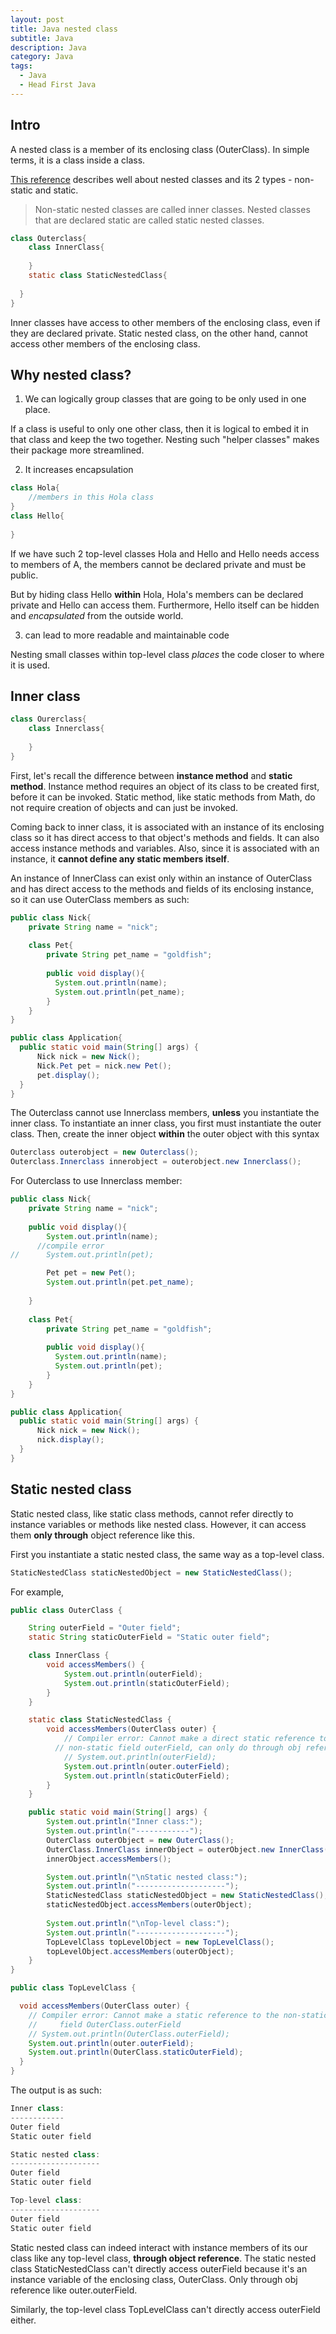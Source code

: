 ```yaml
---
layout: post
title: Java nested class
subtitle: Java 
description: Java
category: Java
tags:
  - Java
  - Head First Java
---
```

## Intro
A nested class is a member of its enclosing class (OuterClass).
In simple terms, it is a class inside a class.

[This reference](https://docs.oracle.com/javase/tutorial/java/javaOO/nested.html)
describes well about nested classes and its 2 types - non-static and
static.

>  Non-static nested classes are called inner classes. Nested classes that are declared static are called static nested classes.

```java
class Outerclass{
    class InnerClass{
        
    }
    static class StaticNestedClass{
        
  }
}
```
Inner classes have access to other members of the enclosing class,
even if they are declared private. Static nested class, on the other
hand, cannot access other members of the enclosing class.

## Why nested class?
1) We can logically group classes that are going to be only used in
one place.

If a class is useful to only one other class, then it is logical to embed it in that class and keep the two together. Nesting such "helper classes" makes their package more streamlined.

2) It increases encapsulation

```java
class Hola{
    //members in this Hola class
}
class Hello{
    
}
```

If we have such 2 top-level classes Hola and Hello and Hello needs
access to members of A, the members cannot be declared private
and must be public.

But by hiding class Hello **within** Hola, Hola's members can be
declared private and Hello can access them. Furthermore, Hello itself
can be hidden and *encapsulated* from the outside world.

3) can lead to more readable and maintainable code

Nesting small classes within top-level class *places* the code
closer to where it is used.

## Inner class
```java
class Ourerclass{
    class Innerclass{
        
    }
}
```

First, let's recall the difference between **instance method** and
**static method**. Instance method requires an object of its class
to be created first, before it can be invoked. Static method, like
static methods from Math, do not require creation of objects and
can just be invoked.

Coming back to inner class, it is associated with an instance of its 
enclosing class so it has direct access to that object's methods and
fields. It can also access instance methods and variables.
Also, since it is associated with an instance, it
**cannot define any static members itself**.

An instance of InnerClass can exist only within an instance of 
OuterClass and has direct access to the methods and fields of its enclosing instance,
so it can use OuterClass members as such:

```java
public class Nick{
    private String name = "nick";
    
    class Pet{
        private String pet_name = "goldfish";
        
        public void display(){
          System.out.println(name);
          System.out.println(pet_name);
        }
    }
}

public class Application{
  public static void main(String[] args) {
      Nick nick = new Nick();
      Nick.Pet pet = nick.new Pet();
      pet.display();
  }
}
```

The Outerclass cannot use Innerclass members, **unless** you instantiate the inner 
class. To instantiate an inner class, you first must instantiate the
outer class. Then, create the inner object **within** the outer object
with this syntax

```java
Outerclass outerobject = new Outerclass();
Outerclass.Innerclass innerobject = outerobject.new Innerclass();
```

For Outerclass to use Innerclass member:
```java
public class Nick{
    private String name = "nick";
    
    public void display(){
        System.out.println(name);
      //compile error
//      System.out.println(pet);

        Pet pet = new Pet();
        System.out.println(pet.pet_name);
      
    }
    
    class Pet{
        private String pet_name = "goldfish";
        
        public void display(){
          System.out.println(name);
          System.out.println(pet);
        }
    }
}

public class Application{
  public static void main(String[] args) {
      Nick nick = new Nick();
      nick.display();
  }
}
```

## Static nested class
Static nested class, like static class methods, cannot refer 
directly to instance variables or methods like nested class.
However, it can access them **only through** object reference
like this.

First you instantiate a static nested class, the same way
as a top-level class.

```java
StaticNestedClass staticNestedObject = new StaticNestedClass();
```

For example,
```java
public class OuterClass {

    String outerField = "Outer field";
    static String staticOuterField = "Static outer field";

    class InnerClass {
        void accessMembers() {
            System.out.println(outerField);
            System.out.println(staticOuterField);
        }
    }

    static class StaticNestedClass {
        void accessMembers(OuterClass outer) {
            // Compiler error: Cannot make a direct static reference to the 
          // non-static field outerField, can only do through obj reference
            // System.out.println(outerField);
            System.out.println(outer.outerField);
            System.out.println(staticOuterField);
        }
    }

    public static void main(String[] args) {
        System.out.println("Inner class:");
        System.out.println("------------");
        OuterClass outerObject = new OuterClass();
        OuterClass.InnerClass innerObject = outerObject.new InnerClass();
        innerObject.accessMembers();

        System.out.println("\nStatic nested class:");
        System.out.println("--------------------");
        StaticNestedClass staticNestedObject = new StaticNestedClass();        
        staticNestedObject.accessMembers(outerObject);
        
        System.out.println("\nTop-level class:");
        System.out.println("--------------------");
        TopLevelClass topLevelObject = new TopLevelClass();        
        topLevelObject.accessMembers(outerObject);                
    }
}

public class TopLevelClass {

  void accessMembers(OuterClass outer) {
    // Compiler error: Cannot make a static reference to the non-static
    //     field OuterClass.outerField
    // System.out.println(OuterClass.outerField);
    System.out.println(outer.outerField);
    System.out.println(OuterClass.staticOuterField);
  }
}
```

The output is as such:
```java
Inner class:
------------
Outer field
Static outer field

Static nested class:
--------------------
Outer field
Static outer field

Top-level class:
--------------------
Outer field
Static outer field
```

Static nested class can indeed interact with instance members
of its our class like any top-level class, **through object reference**.
The static nested class StaticNestedClass can't directly access outerField because it's an instance variable of the enclosing class, OuterClass.
Only through obj reference like outer.outerField.

Similarly, the top-level class TopLevelClass can't directly access outerField either.

